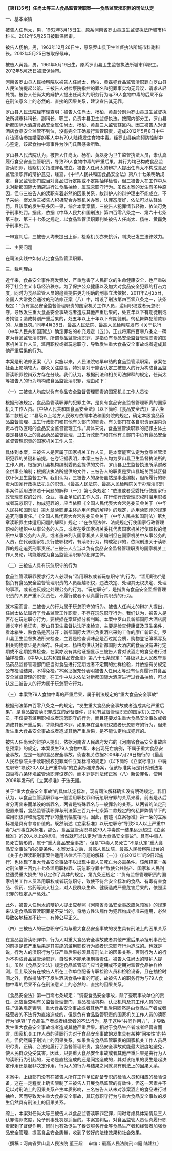 **【第1135号】任尚太等三人食品监管渎职案——食品监管渎职罪的司法认定**

一、基本案情

被告人任尚太，男，1962年3月15日生，原系河南省罗山县卫生监督执法所城市科科长。2012年5月25日被取保候审。

被告人杨柏，男，1963年12月26日生，原系罗山县卫生监督执法所城市科副科长。2012年5月25日被取保候审。

被告人黄磊，男，1961年5月19日生，原系罗山县卫生监督执法所城市科职工。2012年5月25日被取保候审。

河南省罗山县人民检察院以被告人任尚太、杨柏、黄磊犯食品监管渎职罪向罗山县人民法院提起公诉。三被告人对检察院指控的罪名和犯罪事实均无异议，请求从轻处罚。被告人任尚太的辩护人提出任尚太的职务行为与79人食物中毒的后果不存在刑法意义上的必然的、直接的因果关系，建议宣告其无罪。

罗山县人民法院经审理查明：被告人任尚太、杨柏、黄磊分别为罗山县卫生监督执法所城市科科长、副科长、职工，负责本县卫生监督执法。按照内部分工，罗山县新都国际大酒店食品安全属任尚太、杨柏、黄磊三人监管辖区内。因三被告人对该酒店食品安全监管不到位，没有完全正确履行监管职责，造成2012年5月8日中午在该酒店参加婚宴的客人中有79人陆续发生食物中毒。经罗山县疾病预防控制中心鉴定，该起食物中毒事件为沙门氏菌感染所致。

罗山县人民法院认为，被告人任尚太、杨柏、黄磊身为卫生监督执法人员，未认真履行食品安全监管职责，导致79人食物中毒的严重后果，其行为均已构成食品监管渎职罪，检察机关指控罪名成立。被告人任尚太的辩护人提出任尚太不构成食品监管渎职罪的辩护意见，经查，《中华人民共和国食品安全法》第八十七条明确规定，食品监管部门应当对食品进行定期或不定期抽样检验，但三被告人在工作中从未对新都国际大酒店进行过食品抽检，属玩忽职守行为。虽然本案的发生有多种原因，但与三被告人的渎职有着必然的因果关系，故辩护人的辩护理由不能成立，不予采纳。案发后三被告人积极配合办案机关办案，认罪态度好，依法可以从轻处罚。且该案的发生系多因一果，综合本案案情，三被告人犯罪情节轻微，依法可免予刑事处罚。据此，依据《中华人民共和国刑法》第四百零八条之一、第六十七条第三款、第三十七条之规定，以食品监管渎职罪判处被告人任尚太、杨柏、黄磊免予刑事处罚。

一审宣判后，三被告人均未提出上诉，检察机关亦未抗诉，判决已发生法律效力。

二、主要问题

在司法实践中如何认定食品监管渎职罪。

三、裁判理由

近年来，食品安全事件高发频发，严重危害了人民群众的生命健康安全，也严重破坏了社会主义市场经济秩序。为了保护公众健康以及加大对食品安全犯罪的打击力度，同时为食品监管人员的追责提供更为明确的刑事立法依据，2011年2月25日，全国人大常委会通过的刑法修正案（八）中，增设了刑法第四百零八条之一，该条规定：“负有食品安全监督管理职责的国家机关工作人员，滥用职权或者玩忽职守，导致发生重大食品安全事故或者造成其他严重后果的，处五年以下有期徒刑或者拘役；造成特别严重后果的，处五年以上十年以下有期徒刑。徇私舞弊犯前款罪的，从重处罚。”同年4月28日，最高人民法院、最高人民检察院发布《关于执行（中华人民共和国刑法）确定罪名的补充规定（五）》，正式将第四百零八条之一确定为食品监管渎职罪。所谓食品监管渎职罪，是指负有食品安全监督管理职责的国家机关工作人员，滥用职权或者玩忽职守，导致发生重大食品安全事故或者造成其他严重后果的行为。

本案是刑法修正案（八）实施以来，人民法院较早审结的食品监管渎职案。该案在社会上影响较大，群众关注度高，特别是对于能否认定三被告人的行为构成食品监管渎职罪控辩双方存在分歧。我们认为，根据刑法和相关司法解释的规定，任尚太等被告人的行为均构成食品监管渎职罪，理由如下：

（一）三被告人均应以负有食品安全监督管理职责的国家机关工作人员论

根据刑法规定，食品监管渎职罪的犯罪主体，是负有食品安全监督管理职责的国家机关工作人员。《中华人民共和国食品安全法》（以下简称《食品安全法》）第六条第二款规定：“县级以上地方人民政府依照本法和国务院的规定，确定本级食品药品监督管理、卫生行政部门和其他有关部门的职责。有关部门在各自职责范围内负责本行政区域的食品安全监督管理工作。”具体来说，食品监管渎职罪的犯罪主体主要是县级以上的食品药品监督管理、卫生行政部门和其他有关部门中负有食品安全监督管理职责的国家机关工作人员。

具体到本案，三被告人是否属于国家机关工作人员，是本案能否认定为食品监管渎职犯罪的关键和前提。在卷证据表明，本案三被告人均为罗山县卫生监督执法所的工作人员。根据罗山县机构编制委员会提供的文件，罗山县卫生监督执法所系财政全供事业编制；根据该执法所提供的文件，三被告人的职责是罗山县城关西城区餐饮环保卫生监督工作。我们认为，三被告人的身份虽然是事业编制，但所履行的职责为国家行政执法机关的职责。《最高人民法院、最高人民检察院关于办理渎职刑事案件适用法律若干问题的解释（一）》第七条规定：“依法或者受委托行使国家行政管理职权的公司、企业、事业单位的工作人员，在行使行政管理职权时滥用职权或者玩忽职守，构成犯罪的，应当依照《全国人民代表大会常务委员会关于（中华人民共和国刑法）第九章渎职罪主体适用问题的解释》的规定，适用渎职罪的规定追究刑事责任。”《全国人民代表大会常务委员会关于（中华人民共和国刑法）第九章渎职罪主体适用问题的解释》规定：“在依照法律、法规规定行使国家行政管理职权的组织中从事公务的人员，或者在受国家机关委托代表国家机关行使职权的组织中从事公务的人员，或者虽未列入国家机关人员编制但在国家机关中从事公务的人员，在代表国家机关行使职权时，有渎职行为，构成犯罪的，依照刑法关于渎职罪的规定追究刑事责任。”三被告人应当以负有食品安全监督管理职责的国家机关工作人员论，均能够成为食品监管渎职罪的犯罪主体。

（二）三被告人具有玩忽职守的行为

食品监管渎职罪要求行为人必须有“滥用职权或者玩忽职守”的行为，“滥用职权”是指负有食品安全监督管理职责的人员超越职权，违法决定、处理其无权决定、处理的事项，或者违反规定处理公务的行为。“玩忽职守”，是指负有食品安全监督管理职责的人员严重不负责任，不履行或者不认真履行其职责的行为。

就本案而言，三被告人的行为属于玩忽职守的行为。被告人任尚太的辩护人提出，任尚太依法履行了食品监管工作职责，不存在玩忽职守行为。我们认为，被告人是否存在玩忽职守行为，要根据在案证据分析判断。本案中罗山县新都国际大酒店厨师长李作勇证实，罗山县卫生监督执法所来检查，主要是检查健康证及卫生条件，看冰箱生、熟食品是否分开；新都国际大酒店负责酒店采购工作的廖广新证实，罗山县卫生监督执法所来检查，主要是检查调味品是否过期变质，购物登记簿填写及相关购物票证是否保存。任尚太、杨柏均供认对新都国际大酒店的食品没有进行定期或不定期抽样检查，在案亦没有其他证据显示三被告人曾对该酒店的食品进行过抽样检查。《中华人民共和国食品安全法》第八十七条规定：“县级以上人民政府食品药品监督管理部门应当对食品进行定期或者不定期的抽样检验，并依据有关规定公布检验结果，不得免检。”本案证据充分表明被告人任尚太等没有认真履行其食品安全监督管理的职责，在工作中从未依法对新都国际大酒店进行过食品抽检，可以认定三被告人的行为属于玩忽职守行为。

（三）本案致79人食物中毒的严重后果，属于刑法规定的“重大食品安全事故”

根据刑法第四百零八条之一的规定，“发生重大食品安全事故或者造成其他严重后果”，是食品监管渎职罪成立的必备要件，即负有监督管理职责的国家机关工作人员，不仅要有滥用职权或者玩忽职守的行为，而且还要发生重大食品安全事故或者造成其他严重后果，才能构成本罪。如果存在滥用职权或者玩忽职守的行为，但未发生重大食品安全事故或者造成其他严重后果，是不能认定构成犯罪的。

被告人任尚太的辩护人提出，依据河南省人民政府发布的《河南省食品安全事故应急预案》的规定，本案发生79人食物中毒，未出现死亡病例，不属于重大食品安全事故，应是一般的食品安全事故。侦查机关依据2006年7月26日施行的《最高人民检察院关于渎职侵权犯罪案件立案标准的规定》（以下简称《立案标准》）中玩忽职守“导致20人以上严重中毒”的立案标准来办案，但该标准实际是针对刑法第四百零八条环境监管渎职罪设定的，而本罪是刑法修正案（八）新设罪名，使用2006年发布的《立案标准》于法无据。

关于“重大食品安全事故”的具体认定标准，现有司法解释确实没有明确规定。我们认为，从食品监管渎职罪与一般滥用职权罪和玩忽职守罪的关系来看，前者是从后者分离出来而单设的新罪名，两者是特殊罪名与一般罪名的关系。从两者的法定刑配置来看，食品监管渎职罪与刑法第三百九十七条第二款规定的徇私舞弊情节下的滥用职权罪和玩忽职守罪的量刑幅度相同。因此，前述《立案标准》第一条的立案标准是具有参考价值的。既然前述《立案标准》以玩忽职守“导致20人以上严重中毒”为刑事立案标准，那么，食品监管渎职导致79人中毒这一结果远远超过《立案标准》的20人以上的标准，当然就可以认定为“重大食品安全事故”。具有中毒人员死亡情形的，属于“重大食品安全事故”，但是“中毒人员死亡”不是认定“重大食品安全事故”的必要条件。本案发生之后，最高人民法院、最高人民检察院出台的《关于办理渎职刑事案件适用法律若干问题的解释（一）》（自2013年1月9日起施行）也体现了重大食品安全事故不以出现中毒人员死亡为必需条件。该解释第一条对刑法第三百九十七条滥用职权罪、玩忽职守罪中“致使公共财产、国家和人民利益遭受重大损失”的认定作了具体的规定，第九条还规定：“负有监督管理职责的国家机关工作人员滥用职权或者玩忽职守，致使不符合安全标准的食品、有毒有害食品、假药、劣药等流入社会，对人民群众生命、健康造成严重危害后果的，依照渎职罪的规定从严惩处。”

此外，被告人任尚太的辩护人提出应参照《河南省食品安全事故应急预案》的规定来认定食品监管渎职罪是不妥当的，将地方性法规作为犯罪构成标准来适用，必然导致各地标准不统一，有悖公平正义。

（四）三被告人的玩忽职守行为与重大食品安全事故的发生具有刑法上的因果关系

在食品监管渎职罪中，行为人对重大食品安全事故或者其他严重后果承担刑事责任的前提是该严重后果是其实施的滥用职权行为或者玩忽职守行为造成的。也就是说，行为人的渎职行为与该严重后果必须具有刑法上的因果关系，否则行为人的行为不构成食品监管渎职罪，自然也不能承担刑事责任。被告人任尚太的辩护人提出，虽然《食品安全法》规定食品监管部门应当定期或不定期对监管食品抽样检测，但上级没有在被告人所在工作单位配备专职检验人员和检验设备，且在抽检时间之外，仍然排除不了发生酒店食品中毒的可能，故被告人的职务行为与79人食物中毒的后果不存在刑法意义上的必然的、直接的因果关系。

《食品安全法》第一百零七条规定：“调查食品安全事故，除了查明事故单位的责任，还应当查明有关监督管理部门、食品检验机构、认证机构及其工作人员的责任。”该条规定表明，重大食品安全事故或者其他严重后果固然是由食品生产者或者经营者的不法行为直接造成的，但是负有食品监管职责的国家机关工作人员的渎职行为“纵容”了食品生产者或者经营者的不法行为，基于这种“共同作用力”，才导致发生重大食品安全事故或者造成其他严重后果。相对于食品生产者或者经营者而言，国家机关工作人员的渎职行为对于食品安全事故的发生具有某种“间接性”的特点，但仍然属于刑法上的因果关系。如果负有食品监管职责的国家机关工作人员尽职尽责，正确、合法地履行了监督管理职责，食品安全事故就能最大限度地避免，使人民群众免受其害。因此，只要重大食品安全事故或者其他严重后果是由行为人的渎职行为引起的，无论是直接造成的还是间接造成的，其对该结果的发生是起决定作用还是起非决定作用，行为人的行为与结果之间就具有刑法上的因果关系。

本案中，上级部门没有在被告人所在工作单位配备专职的检验人员和相应的检验设备，这在一定程度上确实限制了三被告人开展食品监管的有效性，但这一因素并不足以对刑法上的因果关系产生本质影响，三名被告人从未对涉案酒店的食品进行过抽检，因而导致发生重大食品安全事故，其玩忽职守行为与重大食品安全事故的发生仍然具有刑法上的因果关系。

综上，本案对任尚太等三被告人以食品监管渎职罪定罪，同时考虑具体案情及三人认罪悔罪态度，免予刑事处罚是适当的。本案宣判后，对食品监管人员认真履行职责起到了督促作用，同时也有效促进了餐饮服务行业等食品生产者和经营者加强食品安全管理，提高食品安全质量，收到了较好的法律效果和社会效果。

（撰稿：河南省罗山县人民法院 董王超　 审编：最高人民法院刑四庭 陆建红）
